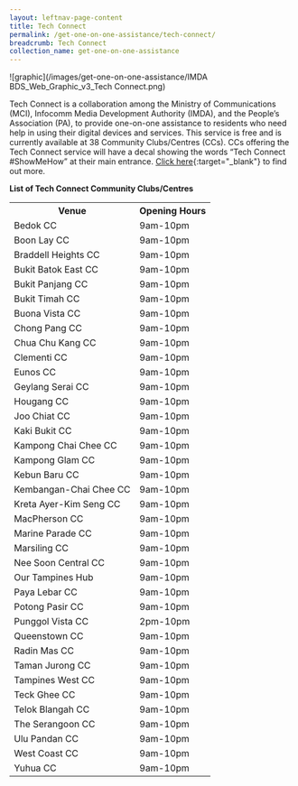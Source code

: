 ```yaml
---
layout: leftnav-page-content
title: Tech Connect
permalink: /get-one-on-one-assistance/tech-connect/
breadcrumb: Tech Connect
collection_name: get-one-on-one-assistance
---
```


![graphic](/images/get-one-on-one-assistance/IMDA BDS_Web_Graphic_v3_Tech Connect.png)

Tech Connect is a collaboration among the Ministry of Communications (MCI), Infocomm Media Development Authority (IMDA), and the People’s Association (PA), to provide one-on-one assistance to residents who need help in using their digital devices and services. This service is free and is currently available at 38 Community Clubs/Centres (CCs). CCs offering the Tech Connect service will have a decal showing the words “Tech Connect #ShowMeHow” at their main entrance. [Click here](https://www.pa.gov.sg/engage/connect-with-government/tech-connect-brochures){:target="_blank"} to find out more.

**List of Tech Connect Community Clubs/Centres**<br>

<table>
  <th><b>Venue</b></th>
  <th><b>Opening Hours</b></th>
<tr>
  <td>Bedok CC</td>
  <td>9am-10pm</td>
</tr>
<tr>
  <td>Boon Lay CC</td>
  <td>9am-10pm</td>
</tr>
<tr>
  <td>Braddell Heights CC</td>
  <td>9am-10pm</td>
</tr>
<tr>
  <td>Bukit Batok East CC</td>
  <td>9am-10pm</td>
</tr>
<tr>
  <td>Bukit Panjang CC</td>
  <td>9am-10pm</td>
</tr>
<tr>
  <td>Bukit Timah CC</td>
  <td>9am-10pm</td>
</tr>
<tr>
  <td>Buona Vista CC</td>
  <td>9am-10pm</td>
</tr>
<tr>
  <td>Chong Pang CC</td>
  <td>9am-10pm</td>
</tr>
<tr>
  <td>Chua Chu Kang CC</td>
  <td>9am-10pm</td>
</tr>
<tr>
  <td>Clementi CC</td>
  <td>9am-10pm</td>
</tr>
<tr>
  <td>Eunos CC</td>
  <td>9am-10pm</td>
</tr>
<tr>
  <td>Geylang Serai CC</td>
  <td>9am-10pm</td>
</tr>
<tr>
  <td>Hougang CC</td>
  <td>9am-10pm</td>
</tr>
<tr>
  <td>Joo Chiat CC</td>
  <td>9am-10pm</td>
</tr>
<tr>
  <td>Kaki Bukit CC</td>
  <td>9am-10pm</td>
</tr>
<tr>
  <td>Kampong Chai Chee CC</td>
  <td>9am-10pm</td>
</tr>
<tr>
  <td>Kampong Glam CC</td>
  <td>9am-10pm</td>
</tr>
<tr>
  <td>Kebun Baru CC</td>
  <td>9am-10pm</td>
</tr>
<tr>
  <td>Kembangan-Chai Chee CC</td>
  <td>9am-10pm</td>
</tr>
<tr>
  <td>Kreta Ayer-Kim Seng CC</td>
  <td>9am-10pm</td>
</tr>
<tr>
  <td>MacPherson CC</td>
  <td>9am-10pm</td>
</tr>
<tr>
  <td>Marine Parade CC</td>
  <td>9am-10pm</td>
</tr>
<tr>
  <td>Marsiling CC</td>
  <td>9am-10pm</td>
</tr>
<tr>
  <td>Nee Soon Central CC</td>
  <td>9am-10pm</td>
</tr>
<tr>
  <td>Our Tampines Hub</td>
  <td>9am-10pm</td>
</tr>
<tr>
  <td>Paya Lebar CC</td>
  <td>9am-10pm</td>
</tr>
<tr>
  <td>Potong Pasir CC</td>
  <td>9am-10pm</td>
</tr>
<tr>
  <td>Punggol Vista CC</td>
  <td>2pm-10pm</td>
</tr>
<tr>
  <td>Queenstown CC</td>
  <td>9am-10pm</td>
</tr>
<tr>
  <td>Radin Mas CC</td>
  <td>9am-10pm</td>
</tr>
<tr>
  <td>Taman Jurong CC</td>
  <td>9am-10pm</td>
</tr>
<tr>
  <td>Tampines West CC</td>
  <td>9am-10pm</td>
</tr>
<tr>
  <td>Teck Ghee CC</td>
  <td>9am-10pm</td>
</tr>
<tr>
  <td>Telok Blangah CC</td>
  <td>9am-10pm</td>
</tr>
<tr>
  <td>The Serangoon CC</td>
  <td>9am-10pm</td>
</tr>
<tr>
  <td>Ulu Pandan CC</td>
  <td>9am-10pm</td>
</tr>
<tr>
  <td>West Coast CC</td>
  <td>9am-10pm</td>
</tr>
<tr>
  <td>Yuhua CC</td>
  <td>9am-10pm</td>
</tr>
</table>
